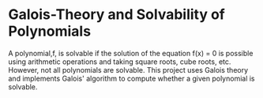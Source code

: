 # Galois-Theory and Solvability of Polynomials 

A polynomial,f, is solvable if the solution of the equation f(x) = 0 is possible using arithmetic operations and taking square roots, cube roots, etc. However, not all polynomials are solvable. This project uses Galois theory and implements Galois' algorithm to compute whether a given polynomial is solvable. 

